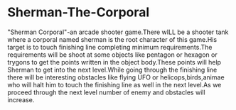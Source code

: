 # Sherman-The-Corporal

"Sherman Corporal"-an arcade shooter game.There wILL be a shooter tank  where a corporal named sherman is the root character of this game.His target is to touch finishing line completing minimum requirements.The requirements will be shoot at some objects like pentagon or hexagon or trygons to get the points written in the object body.These points will help Sherman to get into the next level.While going through the finishing line there will be interesting obstacles like flying UFO or helicops,birds,animae who will halt him to touch the finishing line as well in the next level.As we proceed through the next level number of enemy and obstacles will increase.
